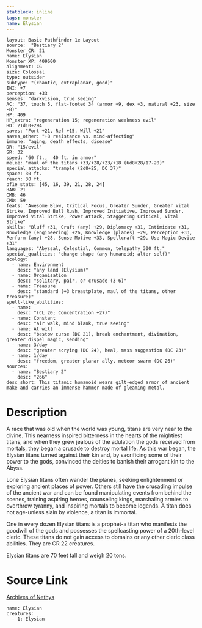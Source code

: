 ```yaml
---
statblock: inline
tags: monster
name: Elysian
---
```

```statblock
layout: Basic Pathfinder 1e Layout
source:  "Bestiary 2"
Monster_CR: 21
name: Elysian
Monster_XP: 409600
alignment: CG
size: Colossal
type: outsider
subtype: "(chaotic, extraplanar, good)"
INI: +7
perception: +33
senses: "darkvision, true seeing"
AC: "37, touch 5, flat-footed 34 (armor +9, dex +3, natural +23, size -8)"
HP: 409
HP_extra: "regeneration 15; regeneration weakness evil"
HD: 21d10+294
saves: "Fort +21, Ref +15, Will +21"
saves_other: "+8 resistance vs. mind-affecting"
immune: "aging, death effects, disease"
DR: "15/evil"
SR: 32
speed: "60 ft.,  40 ft. in armor"
melee: "maul of the titans +33/+28/+23/+18 (6d8+28/17-20)"
special_attacks: "trample (2d8+25, DC 37)"
space: 30 ft.
reach: 30 ft.
pf1e_stats: [45, 16, 39, 21, 28, 24]
BAB: 21
CMB: 46
CMD: 59
feats: "Awesome Blow, Critical Focus, Greater Sunder, Greater Vital Strike, Improved Bull Rush, Improved Initiative, Improved Sunder, Improved Vital Strike, Power Attack, Staggering Critical, Vital Strike"
skills: "Bluff +31, Craft (any) +29, Diplomacy +31, Intimidate +31, Knowledge (engineering) +26, Knowledge (planes) +29, Perception +33, Perform (any) +28, Sense Motive +33, Spellcraft +29, Use Magic Device +31"
languages: "Abyssal, Celestial, Common, telepathy 300 ft."
special_qualities: "change shape (any humanoid; alter self)"
ecology:
  - name: Environment
    desc: "any land (Elysium)"
  - name: Organisation
    desc: "solitary, pair, or crusade (3-6)"
  - name: Treasure
    desc: "standard (+3 breastplate, maul of the titans, other treasure)"
spell-like_abilities:
  - name:
    desc: "(CL 20; Concentration +27)"
  - name: Constant
    desc: "air walk, mind blank, true seeing"
  - name: At will
    desc: "bestow curse (DC 21), break enchantment, divination, greater dispel magic, sending"
  - name: 3/day
    desc: "greater scrying (DC 24), heal, mass suggestion (DC 23)"
  - name: 1/day
    desc: "freedom, greater planar ally, meteor swarm (DC 26)"
sources:
  - name: "Bestiary 2"
    desc: "266"
desc_short: This titanic humanoid wears gilt-edged armor of ancient make and carries an immense hammer made of gleaming metal.
```
# Description
A race that was old when the world was young, titans are very near to the divine. This nearness inspired bitterness in the hearts of the mightiest titans, and when they grew jealous of the adulation the gods received from mortals, they began a crusade to destroy mortal life. As this war began, the Elysian titans turned against their kin and, by sacrificing some of their power to the gods, convinced the deities to banish their arrogant kin to the Abyss.

Lone Elysian titans often wander the planes, seeking enlightenment or exploring ancient places of power. Others still have the crusading impulse of the ancient war and can be found manipulating events from behind the scenes, training aspiring heroes, counseling kings, marshaling armies to overthrow tyranny, and inspiring mortals to become legends. A titan does not age-unless slain by violence, a titan is immortal.

One in every dozen Elysian titans is a prophet-a titan who manifests the goodwill of the gods and possesses the spellcasting power of a 20th-level cleric. These titans do not gain access to domains or any other cleric class abilities. They are CR 22 creatures.

Elysian titans are 70 feet tall and weigh 20 tons.
# Source Link
[Archives of Nethys](https://aonprd.com/MonsterDisplay.aspx?ItemName=Elysian)
```encounter-table
name: Elysian
creatures:
  - 1: Elysian
```
